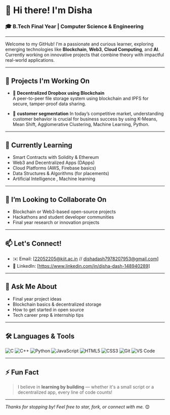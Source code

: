 # 👋 Hi there! I'm Disha  
### 🎓 B.Tech Final Year | Computer Science & Engineering  
---

Welcome to my GitHub! I'm a passionate and curious learner, exploring emerging technologies like **Blockchain**, **Web3**, **Cloud Computing**, and **AI**. Currently working on innovative projects that combine theory with impactful real-world applications.

---

## 🔭 Projects I'm Working On

- 🚀 **Decentralized Dropbox using Blockchain**  
  A peer-to-peer file storage system using blockchain and IPFS for secure, tamper-proof data sharing.

- 📱 **customer segmentation** 
    In today’s competitive market, understanding customer behavior is crucial for business success by using K-Means, Mean Shift, Agglomerative Clustering, Machine Learning, Python.


---

## 🌱 Currently Learning

- Smart Contracts with Solidity & Ethereum  
- Web3 and Decentralized Apps (DApps)  
- Cloud Platforms (AWS, Firebase basics)  
- Data Structures & Algorithms (for placements)
- Artificial Intelligence , Machine learning
---

## 👯 I’m Looking to Collaborate On

- Blockchain or Web3-based open-source projects  
- Hackathons and student developer communities  
- Final year research or innovation projects  

---

## 📫 Let's Connect!

- ✉️ Email: [22052205@kiit.ac.in // dishadash7978207953@gmail.com]  
- 💼 LinkedIn: [https://www.linkedin.com/in/disha-dash-148940289]  


---

## 💬 Ask Me About

- Final year project ideas  
- Blockchain basics & decentralized storage  
- How to get started in open source  
- Tech career prep & internship tips  

---

## 🛠️ Languages & Tools

![C](https://img.shields.io/badge/C-00599C?style=flat&logo=c&logoColor=white)
![C++](https://img.shields.io/badge/C++-00599C?style=flat&logo=c%2B%2B&logoColor=white)
![Python](https://img.shields.io/badge/Python-3776AB?style=flat&logo=python&logoColor=white)
![JavaScript](https://img.shields.io/badge/JavaScript-F7DF1E?style=flat&logo=javascript&logoColor=black)
![HTML5](https://img.shields.io/badge/HTML5-E34F26?style=flat&logo=html5&logoColor=white)
![CSS3](https://img.shields.io/badge/CSS3-1572B6?style=flat&logo=css3&logoColor=white)
![Git](https://img.shields.io/badge/Git-F05032?style=flat&logo=git&logoColor=white)
![VS Code](https://img.shields.io/badge/VS%20Code-007ACC?style=flat&logo=visual-studio-code&logoColor=white)

---

## ⚡ Fun Fact

> I believe in **learning by building** — whether it's a small script or a decentralized app, every line of code counts!

---

_Thanks for stopping by! Feel free to star, fork, or connect with me._ 😊

